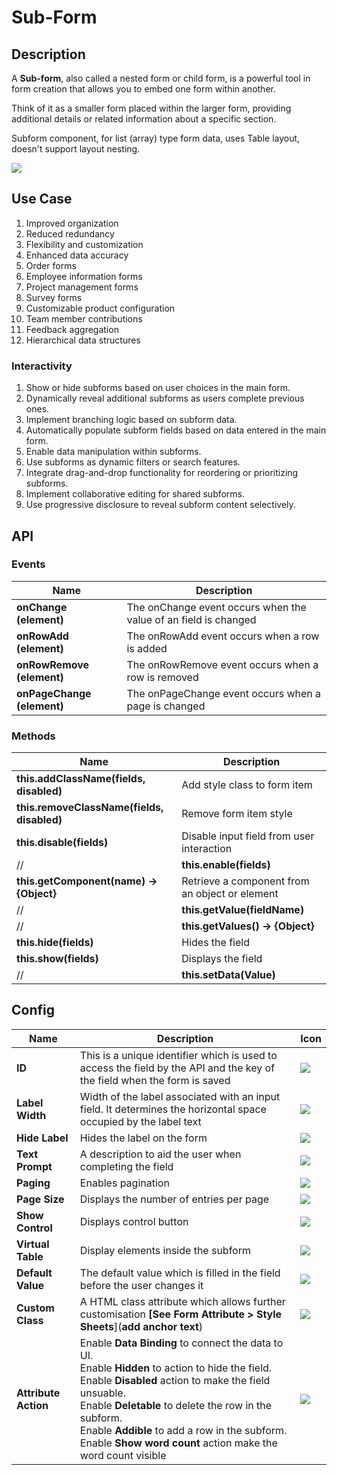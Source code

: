 # Sub-Form

## Description

A **Sub-form**, also called a nested form or child form, is a powerful tool in form creation that allows you to embed one form within another.

Think of it as a smaller form placed within the larger form, providing additional details or related information about a specific section.

Subform component, for list (array) type form data, uses Table layout, doesn't support layout nesting.

<img src= "/apps/components/img/subform.png">

## Use Case

1. Improved organization
2. Reduced redundancy
3. Flexibility and customization
4. Enhanced data accuracy
5. Order forms
6. Employee information forms
7. Project management forms
8. Survey forms
9. Customizable product configuration
10. Team member contributions
11. Feedback aggregation
12. Hierarchical data structures

### Interactivity

1. Show or hide subforms based on user choices in the main form.
2. Dynamically reveal additional subforms as users complete previous ones.
3. Implement branching logic based on subform data.
4. Automatically populate subform fields based on data entered in the main form.
5. Enable data manipulation within subforms.
6. Use subforms as dynamic filters or search features.
7. Integrate drag-and-drop functionality for reordering or prioritizing subforms.
8. Implement collaborative editing for shared subforms.
9. Use progressive disclosure to reveal subform content selectively.

## API

### Events

| **Name**| **Description**|
|----------------------|---------------------------------------------------------------------|
| **onChange (element)**| The onChange event occurs when the value of an field is changed|
| **onRowAdd (element)**|The onRowAdd event occurs when a row is added|
| **onRowRemove (element)**|The onRowRemove event occurs when a row is removed|
|**onPageChange (element)**|The onPageChange event occurs when a page is changed|

### Methods

| **Name**| **Description**|
|----------------------|---------------------------------------------------------------------|
|**this.addClassName(fields, disabled)**|Add style class to form item|
|**this.removeClassName(fields, disabled)**|Remove form item style|
| **this.disable(fields)**| Disable input field from user interaction|
//| **this.enable(fields)**| Disable input field from user interaction|
| **this.getComponent(name) → {Object}**|Retrieve a component from an object or element|
//| **this.getValue(fieldName)**|Get A Value From An Object|
//| **this.getValues() → {Object}**|Get the values of all fields when values change|
|**this.hide(fields)**|Hides the field|
|**this.show(fields)**|Displays the field|
//|**this.setData(Value)**|Set the data in the field|

## Config

| **Name**|**Description**|**Icon**|
|---------------|----------------------------------------------------------------------------------------------------------------------------------------|-----------------------------------|
|**ID**| This is a unique identifier which is used to access the field by the API and the key of the field when the form is saved|<img src= "/apps/components/img/input_id.png">|
|**Label Width**|Width of the label associated with an input field. It determines the horizontal space occupied by the label text|<img src= "/apps/components/img/input_labelwidth1.png">|
|**Hide Label**| Hides the label on the form|<img src= "/apps/components/img/input_hidelabel.png">|
|**Text Prompt**| A description to aid the user when completing the field|<img src= "/apps/components/img/input_textprompt.png">|
|**Paging**|Enables pagination|<img src= "/apps/components/img/subform_paging.png">|
|**Page Size**| Displays the number of entries per page|<img src= "/apps/components/img/subform_pagesize.png">|
|**Show Control**|Displays control button|<img src= "/apps/components/img/subform_showcontrol.png">|
|**Virtual Table**| Display elements inside the subform|<img src= "/apps/components/img/subform_virtualtable.png">|
|**Default Value**| The default value which is filled in the field before the user changes it|<img src= "/apps/components/img/input_defaultvalue.png">|
|**Custom Class**| A HTML class attribute which allows further customisation **[See Form Attribute > Style Sheets**](**add anchor text**)|<img src= "/apps/components/img/input_customclass.png">|
|**Attribute Action**|Enable **Data Binding** to connect the data to UI. <br> Enable **Hidden** to action to hide the field. <br> Enable **Disabled** action to make the field unsuable. <br>Enable **Deletable** to delete the row in the subform. <br> Enable **Addible** to add a row in the subform. <br>Enable **Show word count** action make the word count visible|<img src= "/apps/components/img/input_attributeaction.png">|